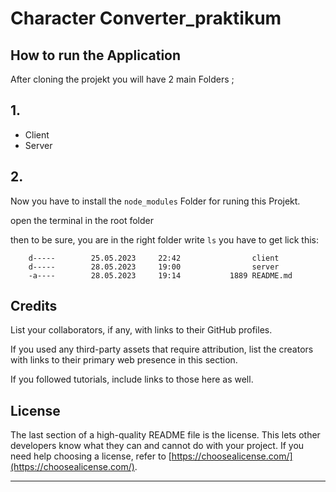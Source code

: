 # Character Converter_praktikum

## How to run the Application

After cloning the projekt you will have 2 main Folders ;

## 1.

- Client
- Server

## 2.

Now you have to install the `node_modules` Folder for runing this Projekt.

open the terminal in the root folder

then to be sure, you are in the right folder write `ls` you have to get lick this:
```
    d-----        25.05.2023     22:42                client
    d-----        28.05.2023     19:00                server
    -a----        28.05.2023     19:14           1889 README.md

```

## Credits

List your collaborators, if any, with links to their GitHub profiles.

If you used any third-party assets that require attribution, list the creators with links to their primary web presence in this section.

If you followed tutorials, include links to those here as well.

## License

The last section of a high-quality README file is the license. This lets other developers know what they can and cannot do with your project. If you need help choosing a license, refer to [https://choosealicense.com/](https://choosealicense.com/).

---
